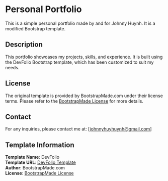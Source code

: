 # Personal Portfolio

This is a simple personal portfolio made by and for Johnny Huynh. It is a modified Bootstrap template.

## Description

This portfolio showcases my projects, skills, and experience. It is built using the DevFolio Bootstrap template, which has been customized to suit my needs.

## License

The original template is provided by BootstrapMade.com under their license terms. Please refer to the [BootstrapMade License](https://bootstrapmade.com/license/) for more details.

## Contact

For any inquiries, please contact me at: [johnnyhuyhuynh@gmail.com]

## Template Information

**Template Name**: DevFolio  
**Template URL**: [DevFolio Template](https://bootstrapmade.com/devfolio-bootstrap-portfolio-html-template/)  
**Author**: BootstrapMade.com  
**License**: [BootstrapMade License](https://bootstrapmade.com/license/)
